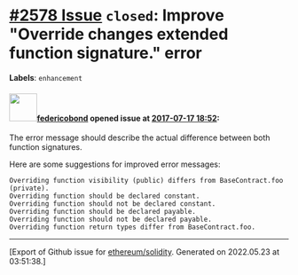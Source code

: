 # [\#2578 Issue](https://github.com/ethereum/solidity/issues/2578) `closed`: Improve "Override changes extended function signature." error
**Labels**: `enhancement`


#### <img src="https://avatars.githubusercontent.com/u/138426?u=3117125771b06e3aa8da468c8f41e4038d717974&v=4" width="50">[federicobond](https://github.com/federicobond) opened issue at [2017-07-17 18:52](https://github.com/ethereum/solidity/issues/2578):

The error message should describe the actual difference between both function signatures.

Here are some suggestions for improved error messages:

```
Overriding function visibility (public) differs from BaseContract.foo (private).
Overriding function should be declared constant.
Overriding function should not be declared constant.
Overriding function should be declared payable.
Overriding function should not be declared payable.
Overriding function return types differ from BaseContract.foo.
```




-------------------------------------------------------------------------------



[Export of Github issue for [ethereum/solidity](https://github.com/ethereum/solidity). Generated on 2022.05.23 at 03:51:38.]
